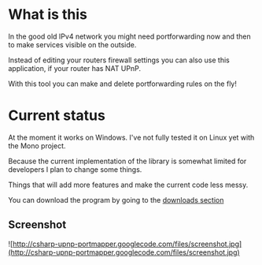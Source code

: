 # What is this #
In the good old IPv4 network you might need portforwarding now and then to make services visible on the outside.

Instead of editing your routers firewall settings you can also use this application, if your router has NAT UPnP.

With this tool you can make and delete portforwarding rules on the fly!

# Current status #
At the moment it works on Windows.
I've not fully tested it on Linux yet with the Mono project.

Because the current implementation of the library is somewhat limited for developers I plan to change some things.

Things that will add more features and make the current code less messy.

You can download the program by going to the [downloads section](http://code.google.com/p/csharp-upnp-portmapper/downloads/list)


## Screenshot ##
![http://csharp-upnp-portmapper.googlecode.com/files/screenshot.jpg](http://csharp-upnp-portmapper.googlecode.com/files/screenshot.jpg)